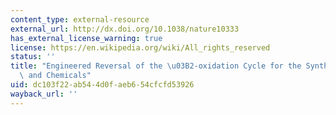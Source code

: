 ```yaml
---
content_type: external-resource
external_url: http://dx.doi.org/10.1038/nature10333
has_external_license_warning: true
license: https://en.wikipedia.org/wiki/All_rights_reserved
status: ''
title: "Engineered Reversal of the \u03B2-oxidation Cycle for the Synthesis of Fuels\
  \ and Chemicals"
uid: dc103f22-ab54-4d0f-aeb6-54cfcfd53926
wayback_url: ''
---
```

